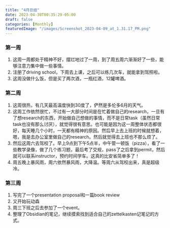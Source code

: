 ```yaml
---
title: "4月总结"
date: 2023-04-30T00:35:29-05:00
draft: false
categories: [Monthly]
featuredImage: "/images/Screenshot_2023-04-09_at_1.31.17_PM.png"
---
```


### 第一周
<!--more-->
1. 这周一周都处于精神不好，摆烂地过了一周，到了周五周六渐渐好了一些，能够注意力集中做一些事情。
2. 注册了driving school，下周去上课，之后可以练几次车，就能拿到驾照啦。
3. 这周没做什么饭，但是买了两次酒，一瓶红酒，12罐啤酒。

### 第二周

1. 这周很热，有几天最高温度快到30度了，俨然是多伦多6月的天气。
2. 这周工作依然很忙，不过有一大部分时间是在忙着做自己的research，一旦有了想research的东西，开始做自己想做的事情，而不是日常task（虽然日常task也没有那么讨厌），就觉得很有意思。也可能是因为这一周整体状态都很好，每天睡几个小时，一天都有精神的原因。然后早上去上班的时候就想着，嗯，我是去办公室里做自己的research。然后就觉得去上班也不那么烦了。
3. 然后这周六去驾校了。早上9点到下午5点半，中午管一顿饭（pizza），看了一些教学录像，做了几个练习题，最后考了交规，pass了之后拿到permit，然后就可以联系instructor，预约时间学车。这真的比安省简单多了！
4. 周五晚上暴风雨，周六依然暴风雨，大降温。等周六从驾校出来，真是超级冷。

### 第三周

1. 写完了一个presentation proposal和一篇book review
2. 又开始玩动森
3. 周三下班之后去参加了一个event。
4. 整理了Obsidian的笔记，继续摸索找到适合自己的zettelkasten记笔记的方式。
